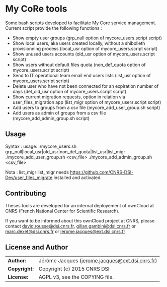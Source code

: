 # My CoRe tools

Some bash scripts developed to facilitate My Core service management.
Current script provide the following functions :
* Show empty user groups (grp_null option of mycore_users.script script)
* Show local users, aka users created locally, without a shibolleth provisionning process (local_usr option of mycore_users.script script)
* Show unused users accounts (old_usr option of mycore_users.script script)
* Show users without default files quota (non_def_quota option of mycore_users.script script)
* Send to IT operational team email end users lists (list_usr option of mycore_users.script script)
* Delete user who have not been connected for an expiration number of days (del_old_usr option of mycore_users.script script)
* Show current migration requests, option in relation via user_files_migration app (list_migr option of mycore_users.script script)
* Add users to groups from a csv file (mycore_add_user_group.sh script)
* Add users as admin of groups from a csv file (mycore_add_admin_group.sh script)

## Usage

Syntax : 
usage: ./mycore_users.sh grp_null|local_usr|old_usr|non_def_quota|list_usr|list_migr
./mycore_add_user_group.sh <csv_file>
./mycore_add_admin_group.sh <csv_file>

Nota : list_migr list_migr needs https://github.com/CNRS-DSI-Dev/user_files_migrate installed and activated.

## Contributing

Theses tools are developed for an internal deployement of ownCloud at CNRS (French National Center for Scientific Research).

If you want to be informed about this ownCloud project at CNRS, please contact david.rousse@dsi.cnrs.fr, gilian.gambini@dsi.cnrs.fr or marc.dexet@dsi.cnrs.fr or jerome.jacques@ext.dsi.cnrs.fr

## License and Author

|                      |                                          |
|:---------------------|:-----------------------------------------|
| **Author:**          | Jérôme Jacques (<jerome.jacques@ext.dsi.cnrs.fr>)
| **Copyright:**       | Copyright (c) 2015 CNRS DSI
| **License:**         | AGPL v3, see the COPYING file.
